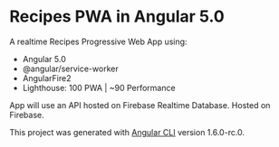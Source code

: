 # Recipes PWA in Angular 5.0

A realtime Recipes Progressive Web App using: 

- Angular 5.0 
- @angular/service-worker 
- AngularFire2
- Lighthouse: 100 PWA  | ~90 Performance

App will use an API hosted on Firebase Realtime Database. Hosted on Firebase.

This project was generated with [Angular CLI](https://github.com/angular/angular-cli) version 1.6.0-rc.0.
